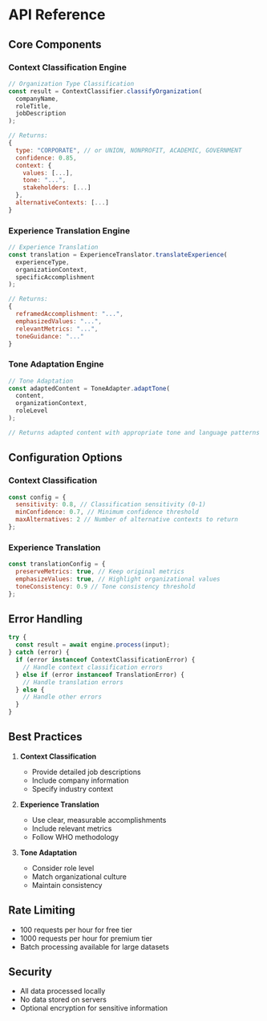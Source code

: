 # API Reference

## Core Components

### Context Classification Engine

```javascript
// Organization Type Classification
const result = ContextClassifier.classifyOrganization(
  companyName,
  roleTitle,
  jobDescription
);

// Returns:
{
  type: "CORPORATE", // or UNION, NONPROFIT, ACADEMIC, GOVERNMENT
  confidence: 0.85,
  context: {
    values: [...],
    tone: "...",
    stakeholders: [...]
  },
  alternativeContexts: [...]
}
```

### Experience Translation Engine

```javascript
// Experience Translation
const translation = ExperienceTranslator.translateExperience(
  experienceType,
  organizationContext,
  specificAccomplishment
);

// Returns:
{
  reframedAccomplishment: "...",
  emphasizedValues: "...",
  relevantMetrics: "...",
  toneGuidance: "..."
}
```

### Tone Adaptation Engine

```javascript
// Tone Adaptation
const adaptedContent = ToneAdapter.adaptTone(
  content,
  organizationContext,
  roleLevel
);

// Returns adapted content with appropriate tone and language patterns
```

## Configuration Options

### Context Classification

```javascript
const config = {
  sensitivity: 0.8, // Classification sensitivity (0-1)
  minConfidence: 0.7, // Minimum confidence threshold
  maxAlternatives: 2 // Number of alternative contexts to return
};
```

### Experience Translation

```javascript
const translationConfig = {
  preserveMetrics: true, // Keep original metrics
  emphasizeValues: true, // Highlight organizational values
  toneConsistency: 0.9 // Tone consistency threshold
};
```

## Error Handling

```javascript
try {
  const result = await engine.process(input);
} catch (error) {
  if (error instanceof ContextClassificationError) {
    // Handle context classification errors
  } else if (error instanceof TranslationError) {
    // Handle translation errors
  } else {
    // Handle other errors
  }
}
```

## Best Practices

1. **Context Classification**
   - Provide detailed job descriptions
   - Include company information
   - Specify industry context

2. **Experience Translation**
   - Use clear, measurable accomplishments
   - Include relevant metrics
   - Follow WHO methodology

3. **Tone Adaptation**
   - Consider role level
   - Match organizational culture
   - Maintain consistency

## Rate Limiting

- 100 requests per hour for free tier
- 1000 requests per hour for premium tier
- Batch processing available for large datasets

## Security

- All data processed locally
- No data stored on servers
- Optional encryption for sensitive information 